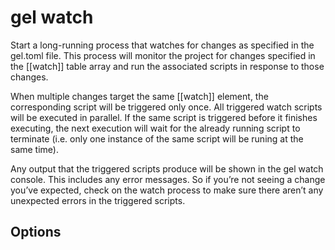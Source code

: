 # gel watch

Start a long-running process that watches for changes as specified in the gel.toml file. This process will monitor the project for changes specified in the [[watch]] table array and run the associated scripts in response to those changes.

When multiple changes target the same [[watch]] element, the corresponding script will be triggered only once. All triggered watch scripts will be executed in parallel. If the same script is triggered before it finishes executing, the next execution will wait for the already running script to terminate (i.e. only one instance of the same script will be runing at the same time).

Any output that the triggered scripts produce will be shown in the gel watch console. This includes any error messages. So if you’re not seeing a change you’ve expected, check on the watch process to make sure there aren’t any unexpected errors in the triggered scripts.

## Options

